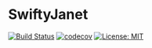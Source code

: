 # SwiftyJanet

[![Build Status](https://travis-ci.org/fuzza/SwiftyJanet.svg?branch=master)](https://travis-ci.org/fuzza/SwiftyJanet)
[![codecov](https://codecov.io/gh/fuzza/SwiftyJanet/branch/master/graph/badge.svg)](https://codecov.io/gh/fuzza/SwiftyJanet)
[![License: MIT](https://img.shields.io/badge/License-MIT-yellow.svg)](https://opensource.org/licenses/MIT)
